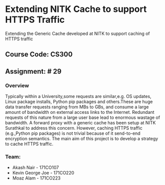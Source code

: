 # Extending NITK Cache to support HTTPS Traffic

​Extending the Generic Cache developed at NITK to support caching of HTTPS traffic

## Course Code: CS300
## Assignment: # 29

### Overview

Typically within a University,some requests are similar,e.g. OS updates, Linux package installs, Python pip packages and others.These are huge data transfer requests ranging from MBs to GBs, and consume a large amount of bandwidth on external access links to the Internet. Redundant requests of this nature from a large user base lead to enormous wastage of bandwidth. A forward proxy with a generic cache has been setup at NITK Surathkal to address this concern. However, caching HTTPS traffic (e.g.,Python pip packages) is not trivial because of it send-to-end encryption semantics. The main aim of this project is to develop a strategy to cache HTTPS traffic.

### Team:
* Akash Nair - 171CO107
* Kevin George Joe - 171CO220
* Moaz Alam - 171CO223
